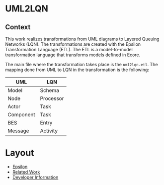 # UML2LQN

## Context
This work realizes transformations from UML diagrams to Layered Queuing Networks (LQN).
The transformations are created with the Epsilon Transformation Language (ETL).
The ETL is a model-to-model transformation language that transforms models defined in Ecore.

The main file where the transformation takes place is the `uml2lqn.etl`.
The mapping done from UML to LQN in the transformation is the following:

| UML		| LQN       |
| --------- | --------- |
| Model		| Schema    |
| Node		| Processor |
| Actor		| Task      |
| Component | Task      |
| BES       | Entry     |
| Message   | Activity  |


# Layout
* [Epsilon](documentation/Epsilon.md)
* [Related Work](documentation/RelatedWork.md)
* [Developer Information](documentation/DeveloperInformation.md)
